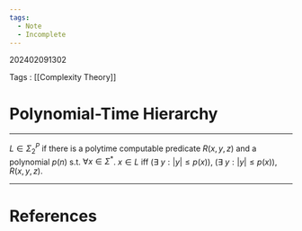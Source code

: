 ```yaml
---
tags:
  - Note
  - Incomplete
---
```

202402091302

Tags : [[Complexity Theory]]
# Polynomial-Time Hierarchy
---
$L\in\Sigma_{2}^{P}$ if there is a polytime computable predicate $R(x,y,z)$ and a polynomial $p(n)$ s.t. $\forall x \in\Sigma^{*}$.
$x \in L$ iff $(\exists\ y: |y|\leq p(x))$, $(\exists\ y: |y|\leq p(x))$, $R(x,y,z)$.






---
# References
